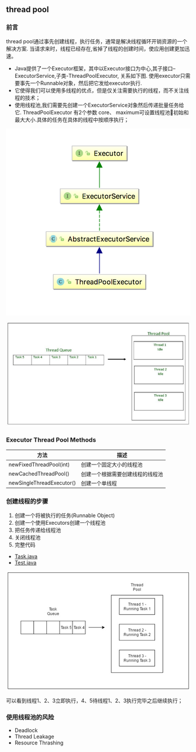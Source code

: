 ## thread pool

### 前言
thread pool通过事先创建线程，执行任务，通常是解决线程循环开销资源的一个解决方案. 
当请求来时，线程已经存在,省掉了线程的创建时间，使应用创建更加迅速。


* Java提供了一个Executor框架，其中以Executor接口为中心,其子接口–ExecutorService,子类-ThreadPoolExecutor, 关系如下图. 使用executor只需要事先一个Runnable对象，然后把它发给executor执行.
* 它使得我们可以使用多线程的优点，但是仅关注需要执行的线程，而不关注线程的技术；
* 使用线程池,我们需要先创建一个ExecutorService对象然后传递批量任务给它. ThreadPoolExecutor 有2个参数 core、 maximum可设置线程池初始和最大大小.具体的任务在具体的线程中按顺序执行；

![](./assets/2018-09-23-07-52-34.png)

![](./assets/2018-09-23-08-04-37.png)



### Executor Thread Pool Methods

|方法|描述|
|--|--|
|newFixedThreadPool(int) |创建一个固定大小的线程池|
|newCachedThreadPool()|创建一个根据需要创建线程的线程池|
|newSingleThreadExecutor() |创建一个单线程|
        
### 创建线程的步骤

1. 创建一个将被执行的任务(Runnable Object) 
2. 创建一个使用Executors创建一个线程池
3. 把任务传递给线程池
4. 关闭线程池
1.  完整代码
  * [Task.java](/src/main/java/org/nick/threadpooldemo/simple/Task.java)
  * [Test.java](/src/main/java/org/nick/threadpooldemo/simple/Test.java)


![](./assets/2018-09-23-08-16-48.png)

可以看到线程1、2、3立即执行，4、5待线程1、2、3执行完毕之后继续执行；

### 使用线程池的风险

* Deadlock 
* Thread Leakage 
* Resource Thrashing 